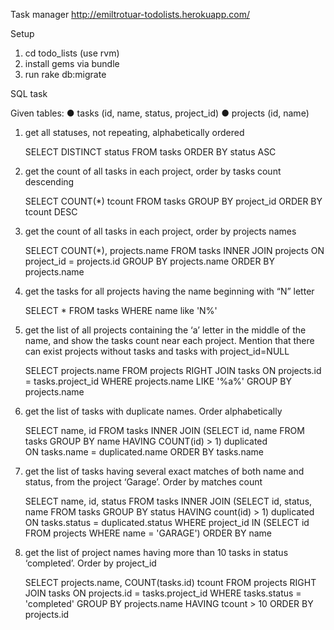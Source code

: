 Task manager http://emiltrotuar-todolists.herokuapp.com/

Setup

1. cd todo_lists (use rvm)
2. install gems via bundle
3. run rake db:migrate


SQL task

Given tables:
	● tasks (id, name, status, project_id)
	● projects (id, name)


1. get all statuses, not repeating, alphabetically ordered

	SELECT DISTINCT status 
	FROM tasks 
	ORDER BY status ASC

2. get the count of all tasks in each project, order by tasks count descending

	SELECT COUNT(*) tcount 
	FROM tasks 
	GROUP BY project_id 
	ORDER BY tcount DESC

3. get the count of all tasks in each project, order by projects names

	SELECT COUNT(*), projects.name 
	FROM tasks INNER JOIN projects 
	ON project_id = projects.id 
	GROUP BY projects.name 
	ORDER BY projects.name

4. get the tasks for all projects having the name beginning with “N” letter

	SELECT * 
	FROM tasks 
	WHERE name like 'N%'

5. get the list of all projects containing the ‘a’ letter in the middle of the name, and show the tasks count near each project. Mention that there can exist projects without tasks and tasks with project_id=NULL

	SELECT projects.name
	FROM projects RIGHT JOIN tasks 
	ON projects.id = tasks.project_id 
	WHERE projects.name LIKE '%a%' 
	GROUP BY projects.name

6. get the list of tasks with duplicate names. Order alphabetically

	SELECT name, id 
	FROM tasks INNER JOIN (SELECT id, name FROM tasks 
												 GROUP BY name 
												 HAVING COUNT(id) > 1) duplicated  
	ON tasks.name = duplicated.name 
	ORDER BY tasks.name

7. get the list of tasks having several exact matches of both name and status, from the project ‘Garage’. Order by matches count

	SELECT name, id, status 
	FROM tasks INNER JOIN (SELECT id, status, name 
												 FROM tasks 
												 GROUP BY status 
												 HAVING count(id) > 1) duplicated 
	ON tasks.status = duplicated.status 
	WHERE project_id IN (SELECT id FROM projects 
											 WHERE name = 'GARAGE')
	ORDER BY name

8. get the list of project names having more than 10 tasks in status ‘completed’. Order by project_id

	SELECT projects.name, COUNT(tasks.id) tcount 
	FROM projects RIGHT JOIN tasks 
	ON projects.id = tasks.project_id 
	WHERE tasks.status = 'completed' 
	GROUP BY projects.name 
	HAVING tcount > 10 
	ORDER BY projects.id

